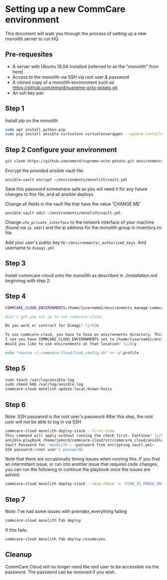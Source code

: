 # Setting up a new CommCare environment

This document will walk you through the process of setting up a new monolith server to run HQ

## Pre-requesites

* A server with Ubuntu 18.04 installed (referred to as the "monolith" from here)
* Access to the monolith via SSH via root user & password
* A cloned copy of a monolith environment such as https://github.com/emord/supreme-octo-potato.git
* An ssh key pair

## Step 1

Install pip on the monolith

```bash
sudo apt install python-pip
sudo pip install ansible virtualenv virtualenvwrapper --ignore-installed six
```

## Step 2 Configure your environment

```bash
git clone https://github.com/emord/supreme-octo-potato.git environments
```

Encrypt the provided ansible vault file:

`ansible-vault encrypt ~/environments/monolith/vault.yml`

Save this password somewhere safe as you will need it for any future changes to this file,
and all ansible deploys.

Change all fields in the vault file that have the value 'CHANGE ME'

`ansible-vault edit ~/environments/monolith/vault.yml`

Change `ufw_private_interface` to the network interface of your machine (found via `ip addr`)
and the ip address for the monolith group in inventory.ini file.

Add your user's public key to `~/environments/_authorized_keys`. And username to `dimagi.yml`

## Step 3

Install commcare-cloud onto the monolith as described in ./installation.md beginning with step 2.

## Step 4

```bash
COMMCARE_CLOUD_ENVIRONMENTS=/home/{username}/environments manage-commcare-cloud configure

#Let's get you set up to run commcare-cloud.

Do you work or contract for Dimagi? [y/N]n

To use commcare-cloud, you have to have an environments directory. This is where you will store information about your cluster setup, such as the IP addresses of the hosts in your cluster, how different services are distributed across the machines, and all settings specific to your CommCare instance.
I see you have COMMCARE_CLOUD_ENVIRONMENTS set to /home/{username}/environments in your environment
Would you like to use environments at that location? [y/N]y

echo "source ~/.commcare-cloud/load_config.sh" >> ~/.profile
```

## Step 5

```bash
sudo touch /var/log/ansible.log
sudo chmod 666 /var/log/ansible.log
commcare-cloud monolith update-local-known-hosts
```

## Step 6

Note: SSH password is the root user's password
After this step, the root user will not be able to log in via SSH

```bash
commcare-cloud monolith deploy-stack --first-time
This command will apply without running the check first. Continue? [y/N]y
ansible-playbook /home/jemord/commcare-cloud/src/commcare_cloud/ansible/deploy_stack.yml -i /home/jemord/environments/monolith/inventory.ini -e @/home/jemord/environments/monolith/vault.yml -e @/home/jemord/environments/monolith/public.yml -e @/home/jemord/environments/monolith/.generated.yml --diff --tags=bootstrap-users -u root --ask-pass --vault-password-file=/home/jemord/commcare-cloud/src/commcare_cloud/ansible/echo_vault_password.sh --ask-pass --ssh-common-args -o=UserKnownHostsFile=/home/jemord/environments/monolith/known_hosts
Vault Password for 'monolith': <password from encrypting vault.yml>
SSH password:<root user's password>
```

Note that there are occasionally timing issues when running this.
If you find an intermittent issue, or run into another issue that requires code changes,
you can run the following to continue the playbook once the issues are solved:

```bash
commcare-cloud monolith deploy-stack --skip-check -e 'CCHQ_IS_FRESH_INSTALL=1'
```

## Step 7

Note: I've had some issues with preindex_everything failing

```bash
commcare-cloud monolith fab deploy
```

If this fails:

```bash
commcare-cloud monolith fab deploy:resume=yes
```

## Cleanup

CommCare Cloud will no longer need the root user to be accessible via the password. The password can be removed if you wish.
